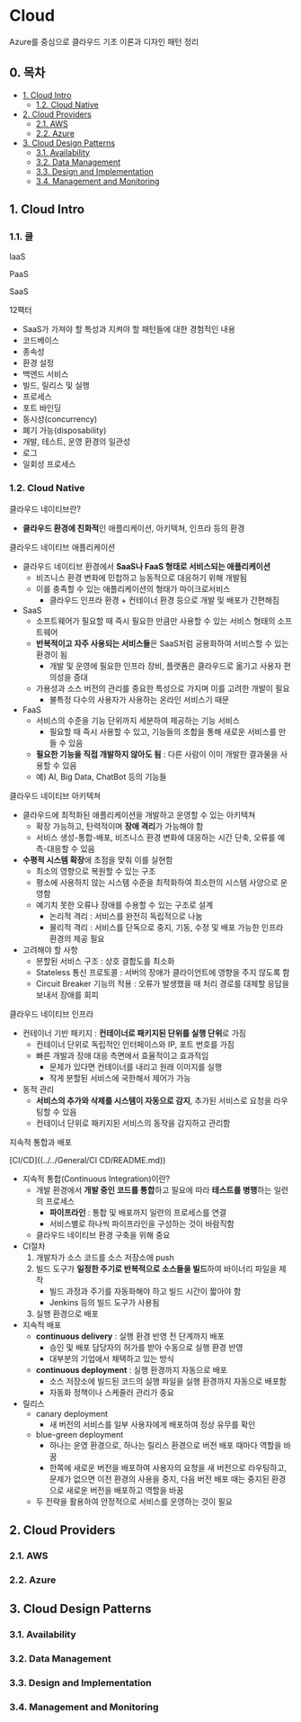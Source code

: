 # Cloud

Azure를 중심으로 클라우드 기초 이론과 디자인 패턴 정리



## 0. 목차



* [1. Cloud Intro](#1-cloud-intro)
  * [1.2. Cloud Native](#12-Cloud-Native)
* [2. Cloud Providers](#2-cloud-providers)
  + [2.1. AWS](#21-aws)
  + [2.2. Azure](#22-azure)
* [3. Cloud Design Patterns](#3-cloud-design-patterns)
  + [3.1. Availability](#31-availability)
  + [3.2. Data Management](#32-data-management)
  + [3.3. Design and Implementation](#33-design-and-implementation)
  + [3.4. Management and Monitoring](#34-management-and-monitoring)



## 1. Cloud Intro



### 1.1. 클



IaaS



PaaS



SaaS



12팩터

- SaaS가 가져야 할 특성과 지켜야 할 패턴들에 대한 경험적인 내용
- 코드베이스
- 종속성
- 환경 설정
- 백엔드 서비스
- 빌드, 릴리스 및 실행
- 프로세스
- 포트 바인딩
- 동시성(concurrency)
- 폐기 가능(disposability)
- 개발, 테스트, 운영 환경의 일관성
- 로그
- 일회성 프로세스



### 1.2. Cloud Native



클라우드 네이티브란?

- **클라우드 환경에 친화적**인 애플리케이션, 아키텍쳐, 인프라 등의 환경



클라우드 네이티브 애플리케이션

- 클라우드 네이티브 환경에서 **SaaS나 FaaS 형태로 서비스되는 애플리케이션**
  - 비즈니스 환경 변화에 민첩하고 능동적으로 대응하기 위해 개발됨
  - 이를 충족할 수 있는 애플리케이션의 형태가 마이크로서비스
    - 클라우드 인프라 환경 + 컨테이너 환경 등으로 개발 및 배포가 간편해짐
- SaaS
  - 소프트웨어가 필요할 때 즉시 필요한 만큼만 사용할 수 있는 서비스 형태의 소프트웨어
  - **반복적이고 자주 사용되는 서비스들**은 SaaS처럼 공용화하여 서비스할 수 있는 환경이 됨
    - 개발 및 운영에 필요한 인프라 장비, 플랫폼은 클라우드로 옮기고 사용자 편의성을 증대
  - 가용성과 소스 버전의 관리를 중요한 특성으로 가지며 이를 고려한 개발이 필요
    - 불특정 다수의 사용자가 사용하는 온라인 서비스기 때문
- FaaS
  - 서비스의 수준을 기능 단위까지 세분하여 제공하는 기능 서비스
    - 필요할 때 즉시 사용할 수 있고, 기능들의 조합을 통해 새로운 서비스를 만들 수 있음
  - **필요한 기능을 직접 개발하지 않아도 됨** : 다른 사람이 이미 개발한 결과물을 사용할 수 있음
  - 예) AI, Big Data, ChatBot 등의 기능들



클라우드 네이티브 아키텍쳐

- 클라우드에 최적화된 애플리케이션을 개발하고 운영할 수 있는 아키텍쳐
  - 확장 가능하고, 탄력적이며 **장애 격리**가 가능해야 함
  - 서비스 생성-통합-배포, 비즈니스 환경 변화에 대응하는 시간 단축, 오류를 예측-대응할 수 있음
- **수평적 시스템 확장**에 초점을 맞춰 이를 실현함
  - 최소의 영향으로 복원할 수 있는 구조
  - 평소에 사용하지 않는 시스템 수준을 최적화하여 최소한의 시스템 사양으로 운영함
  - 예기치 못한 오류나 장애를 수용할 수 있는 구조로 설계
    - 논리적 격리 : 서비스를 완전히 독립적으로 나눔
    - 물리적 격리 : 서비스를 단독으로 중지, 기동, 수정 및 배포 가능한 인프라 환경의 제공 필요
- 고려해야 할 사항
  - 분할된 서비스 구조 : 상호 결합도를 최소화
  - Stateless 통신 프로토콜 : 서버의 장애가 클라이언트에 영향을 주지 않도록 함
  - Circuit Breaker 기능의 적용 : 오류가 발생했을 때 처리 경로를 대체할 응답을 보내서 장애를 회피



클라우드 네이티브 인프라

- 컨테이너 기반 패키지 : **컨테이너로 패키지된 단위를 실행 단위**로 가짐
  - 컨테이너 단위로 독립적인 인터페이스와 IP, 포트 번호를 가짐
  - 빠른 개발과 장애 대응 측면에서 효율적이고 효과적임
    - 문제가 있다면 컨테이너를 내리고 원래 이미지를 실행
    - 작게 분할된 서비스에 국한해서 제어가 가능
- 동적 관리
  - **서비스의 추가와 삭제를 시스템이 자동으로 감지**, 추가된 서비스로 요청을 라우팅할 수 있음
  - 컨테이너 단위로 패키지된 서비스의 동작을 감지하고 관리함



지속적 통합과 배포

[CI/CD]((../../General/CI CD/README.md))

- 지속적 통합(Continuous Integration)이란?
  - 개발 환경에서 **개발 중인 코드를 통합**하고 필요에 따라 **테스트를 병행**하는 일련의 프로세스
    - **파이프라인** : 통합 및 배포까지 일련의 프로세스를 연결
    - 서비스별로 하나씩 파이프라인을 구성하는 것이 바람직함
  - 클라우드 네이티브 환경 구축을 위해 중요
- CI절차
  1. 개발자가 소스 코드를 소스 저장소에 push
  2. 빌드 도구가 **일정한 주기로 반복적으로 소스들을 빌드**하여 바이너리 파일을 제작
     - 빌드 과정과 주기를 자동화해야 하고 빌드 시간이 짧아야 함
     - Jenkins 등의 빌드 도구가 사용됨
  3. 실행 환경으로 배포
- 지속적 배포
  - **continuous delivery** : 실행 환경 반영 전 단계까지 배포
    - 승인 및 배포 담당자의 허가를 받아 수동으로 실행 환경 반영
    - 대부분의 기업에서 채택하고 있는 방식
  - **continuous deployment** : 실행 환경까지 자동으로 배포
    - 소스 저장소에 빌드된 코드의 실행 파일을 실행 환경까지 자동으로 배포함
    - 자동화 정책이나 스케줄러 관리가 중요
- 릴리스
  - canary deployment
    - 새 버전의 서비스를 일부 사용자에게 배포하여 정상 유무를 확인
  - blue-green deployment
    - 하나는 운영 환경으로, 하나는 릴리스 환경으로 버전 배포 때마다 역할을 바꿈
    - 한쪽에 새로운 버전을 배포하여 사용자의 요청을 새 버전으로 라우팅하고, 문제가 없으면 이전 환경의 사용을 중지, 다음 버전 배포 때는 중지된 환경으로 새로운 버전을 배포하고 역할을 바꿈
  - 두 전략을 활용하여 안정적으로 서비스를 운영하는 것이 필요



## 2. Cloud Providers



### 2.1. AWS



### 2.2. Azure



## 3. Cloud Design Patterns



### 3.1. Availability



### 3.2. Data Management



### 3.3. Design and Implementation



### 3.4. Management and Monitoring